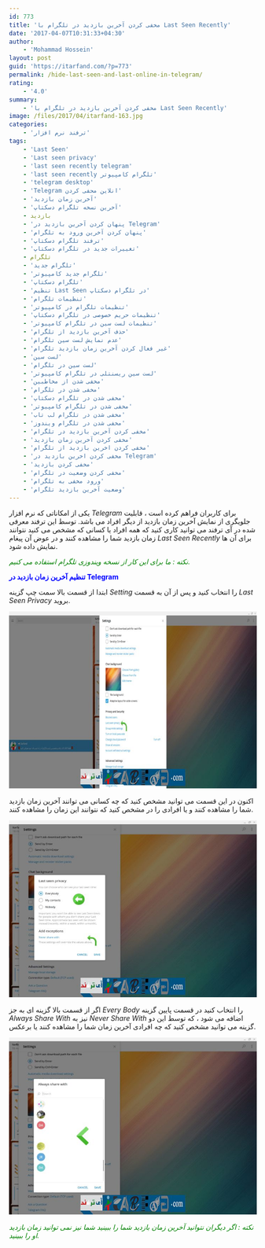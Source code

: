 ```yaml
---
id: 773
title: 'مخفی کردن آخرین بازدید در تلگرام با Last Seen Recently'
date: '2017-04-07T10:31:33+04:30'
author:
    - 'Mohammad Hossein'
layout: post
guid: 'https://itarfand.com/?p=773'
permalink: /hide-last-seen-and-last-online-in-telegram/
rating:
    - '4.0'
summary:
    - 'مخفی کردن آخرین بازدید در تلگرام با Last Seen Recently'
image: /files/2017/04/itarfand-163.jpg
categories:
    - 'ترفند نرم افزار'
tags:
    - 'Last Seen'
    - 'Last seen privacy'
    - 'last seen recently telegram'
    - 'last seen recently تلگرام کامپیوتر'
    - 'telegram desktop'
    - 'Telegram انلاین محفی کردن'
    - 'آخرین زمان بازدید'
    - 'آخرین نسخه تلگرام دسکتاپ'
    - بازدید
    - 'پنهان کردن آخرین بازدید در Telegram'
    - 'پنهان کردن آخرین ورود به تلگرام'
    - 'ترفند تلگرام دسکتاپ'
    - 'تغییرات جدید در تلگرام دسکتاپ'
    - تلگرام
    - 'تلگرام جدید'
    - 'تلگرام جدید کامپیوتر'
    - 'تلگرام دسکتاپ'
    - 'تنظیم Last Seen در تلگرام دسکتاپ'
    - 'تنظیمات تلگرام'
    - 'تنظیمات تلگرام در کامپیوتر'
    - 'تنظیمات حریم خصوصی در تلگرام دسکتاپ'
    - 'تنظیمات لست سین در تلگرام کامپیوتر'
    - 'حذف آخرین بازدید از تلگرام'
    - 'عدم نمایش لست سین تلگرام'
    - 'غیر فعال کردن آخرین زمان بازدید تلگرام'
    - 'لست سین'
    - 'لست سین در تلگرام'
    - 'لست سین ریسنتلی در تلگرام کامپیوتر'
    - 'مخفی شدن از مخاطبین'
    - 'مخفی شدن در تلگرام'
    - 'مخفی شدن در تلگرام دسکتاپ'
    - 'مخفی شدن در تلگرام کامپیوتر'
    - 'مخفی شدن در تلگرام لب تاب'
    - 'مخفی شدن در تلگرام ویندوز'
    - 'مخفی کردن آخرین بازدید در تلگرام'
    - 'مخفی کردن آخرین زمان بازدید'
    - 'مخفی کردن اخرین بازدید از تلگرام'
    - 'مخفی کردن اخرین بازدید در Telegram'
    - 'مخفی کردن بازدید'
    - 'مخفی کردن وضعیت در تلگرام'
    - 'ورود مخفی به تلگرام'
    - 'وضعیت آخرین بازدید تلگرام'
---
```


یکی از امکاناتی که نرم افزار *Telegram* برای کاربران فراهم کرده است ، قابلیت جلویگری از نمایش آخرین زمان بازدید از دیگر افراد می باشد. توسط این ترفند معرفی شده در آی ترفند می توانید کاری کنید که همه افراد یا کسانی که مشخص می کنید نتوانند زمان بازدید شما را مشاهده کنند و در عوض آن پیغام *Last Seen Recently* برای آن ها نمایش داده شود.

<span style="color: #008000;">*نکته : ما برای این کار از نسخه ویندوزی تلگرام استفاده می کنیم.*</span>

<span style="color: #0000ff;">**تنظیم آخرین زمان بازدید در Telegram**</span>

ابتدا از قسمت بالا سمت چپ گزینه *Setting* را انتخاب کنید و پس از آن به قسمت *Last Seen Privacy* بروید.

![mhkarami97](/files/2017/04/itarfand-160.jpg)

اکنون در این قسمت می توانید مشخص کنید که چه کسانی می توانند آخرین زمان بازدید شما را مشاهده کنند و یا افرادی را در مشخص کنید که نتوانند این زمان را مشاهده کنند.

![mhkarami97](/files/2017/04/itarfand-161.jpg)

اگر از قسمت بالا گزینه ای به جز *Every Body* را انتخاب کنید در قسمت پایین گزینه *Always Share With* نیز به *Never Share With* اضافه می شود ، که توسط این دو گزینه می توانید مشخص کنید که چه افرادی آخرین زمان شما را مشاهده کنند یا برعکس.

![mhkarami97](/files/2017/04/itarfand-162.jpg)

<span style="color: #008000;">*نکته : اگر دیگران نتوانید آخرین زمان بازدید شما را ببینید شما نیز نمی توانید زمان بازدید او را ببینید.*</span>